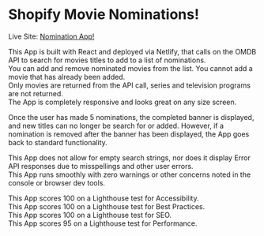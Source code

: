 # Shopify Movie Nominations!

Live Site: [Nomination App!](https://silly-benz-d7b4f7.netlify.app/)  

This App is built with React and deployed via Netlify, that calls on the OMDB API to search for movies titles to add to a list of nominations.  
You can add and remove nominated movies from the list. You cannot add a movie that has already been added.  
Only movies are returned from the API call, series and television programs are not returned.  
The App is completely responsive and looks great on any size screen.  

Once the user has made 5 nominations, the completed banner is displayed, and new titles can no longer be search for or added. However, if a nomination is removed after the banner has been displayed, the App goes back to standard functionality.  

This App does not allow for empty search strings, nor does it display Error API responses due to misspellings and other user errors.  
This App runs smoothly with zero warnings or other concerns noted in the console or browser dev tools.  

This App scores 100 on a Lighthouse test for Accessibility.  
This App scores 100 on a Lighthouse test for Best Practices.  
This App scores 100 on a Lighthouse test for SEO.  
This App scores 95 on a Lighthouse test for Performance.  

